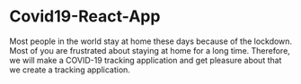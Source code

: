 # Covid19-React-App
Most people in the world stay at home these days because of the lockdown. Most of you are frustrated about staying at home for a long time. Therefore, we will make a COVID-19 tracking application and get pleasure about that we create a tracking application.



